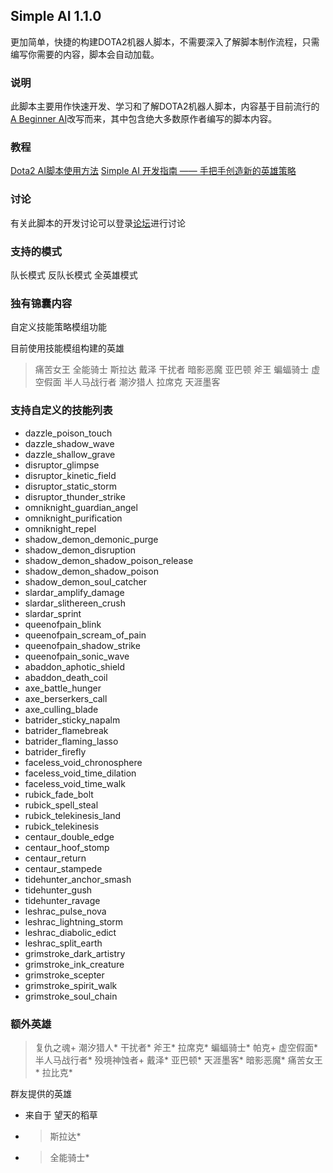 ## Simple AI 1.1.0
更加简单，快捷的构建DOTA2机器人脚本，不需要深入了解脚本制作流程，只需编写你需要的内容，脚本会自动加载。

### 说明
此脚本主要用作快速开发、学习和了解DOTA2机器人脚本，内容基于目前流行的[A Beginner AI](https://steamcommunity.com/sharedfiles/filedetails/?id=1573671599)改写而来，其中包含绝大多数原作者编写的脚本内容。

### 教程
[Dota2 AI脚本使用方法](http://discuss.alcedogroup.com/d/1-dota2-ai)
[Simple AI 开发指南 —— 手把手创造新的英雄策略](http://discuss.alcedogroup.com/d/7-simple-ai)

### 讨论
有关此脚本的开发讨论可以登录[论坛](http://discuss.alcedogroup.com/t/simple-ai-dev)进行讨论

### 支持的模式
队长模式
反队长模式
全英雄模式

### 独有锦囊内容
自定义技能策略模组功能

目前使用技能模组构建的英雄
> 痛苦女王
> 全能骑士
> 斯拉达
> 戴泽
> 干扰者
> 暗影恶魔
> 亚巴顿
> 斧王
> 蝙蝠骑士
> 虚空假面
> 半人马战行者
> 潮汐猎人
> 拉席克
> 天涯墨客

### 支持自定义的技能列表
- dazzle_poison_touch
- dazzle_shadow_wave
- dazzle_shallow_grave
- disruptor_glimpse
- disruptor_kinetic_field
- disruptor_static_storm
- disruptor_thunder_strike
- omniknight_guardian_angel
- omniknight_purification
- omniknight_repel
- shadow_demon_demonic_purge
- shadow_demon_disruption
- shadow_demon_shadow_poison_release
- shadow_demon_shadow_poison
- shadow_demon_soul_catcher
- slardar_amplify_damage
- slardar_slithereen_crush
- slardar_sprint
- queenofpain_blink
- queenofpain_scream_of_pain
- queenofpain_shadow_strike
- queenofpain_sonic_wave
- abaddon_aphotic_shield
- abaddon_death_coil
- axe_battle_hunger
- axe_berserkers_call
- axe_culling_blade
- batrider_sticky_napalm
- batrider_flamebreak
- batrider_flaming_lasso
- batrider_firefly
- faceless_void_chronosphere
- faceless_void_time_dilation
- faceless_void_time_walk
- rubick_fade_bolt
- rubick_spell_steal
- rubick_telekinesis_land
- rubick_telekinesis
- centaur_double_edge
- centaur_hoof_stomp
- centaur_return
- centaur_stampede
- tidehunter_anchor_smash
- tidehunter_gush
- tidehunter_ravage
- leshrac_pulse_nova
- leshrac_lightning_storm
- leshrac_diabolic_edict
- leshrac_split_earth
- grimstroke_dark_artistry
- grimstroke_ink_creature
- grimstroke_scepter
- grimstroke_spirit_walk
- grimstroke_soul_chain

### 额外英雄
> 复仇之魂+
> 潮汐猎人*
> 干扰者*
> 斧王*
> 拉席克*
> 蝙蝠骑士*
> 帕克+
> 虚空假面*
> 半人马战行者*
> 殁境神蚀者+
> 戴泽*
> 亚巴顿*
> 天涯墨客*
> 暗影恶魔*
> 痛苦女王*
> 拉比克*

群友提供的英雄
- 来自于 望天的稻草
- > 斯拉达*
- > 全能骑士*